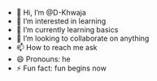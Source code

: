 - 👋 Hi, I’m @D-Khwaja
- 👀 I’m interested in learning
- 🌱 I’m currently learning basics
- 💞️ I’m looking to collaborate on anything
- 📫 How to reach me ask
- 😄 Pronouns: he
- ⚡ Fun fact: fun begins now

<!---
D-Khwaja/D-Khwaja is a ✨ special ✨ repository because its `README.md` (this file) appears on your GitHub profile.
You can click the Preview link to take a look at your changes.
--->
